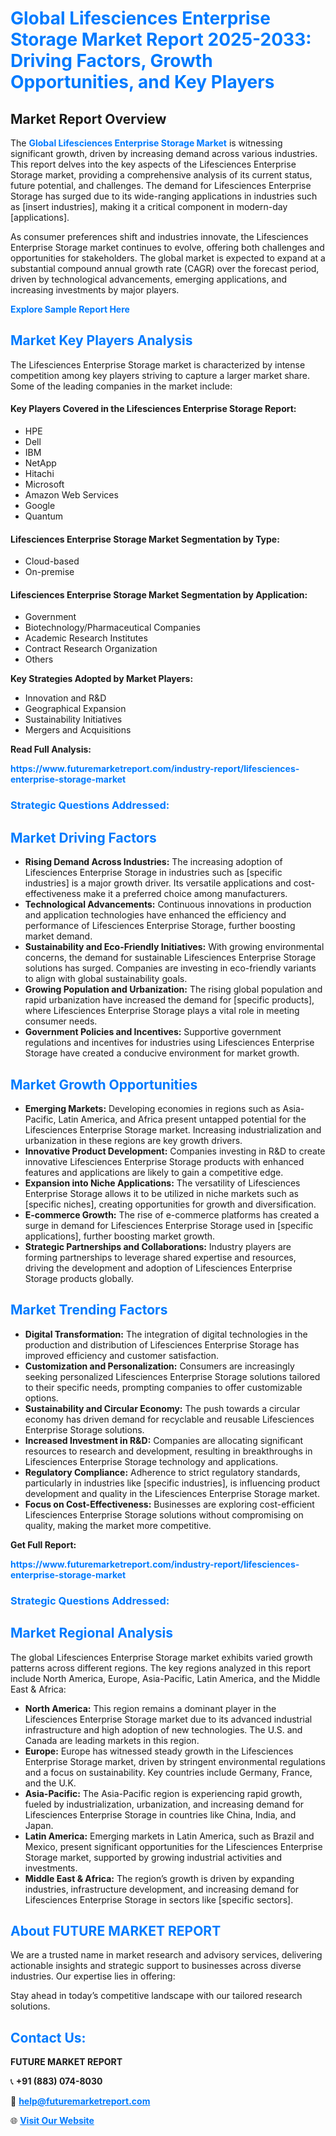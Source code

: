 <h1 style="color: #007BFF;">Global Lifesciences Enterprise Storage Market Report 2025-2033: Driving Factors, Growth Opportunities, and Key Players</h1>

<section id="overview">
<h2>Market Report Overview</h2>
<p>The <a href="https://www.futuremarketreport.com/industry-report/lifesciences-enterprise-storage-market" style="color: #007BFF; text-decoration: none;"><strong>Global Lifesciences Enterprise Storage Market</strong></a> is witnessing significant growth, driven by increasing demand across various industries. This report delves into the key aspects of the Lifesciences Enterprise Storage market, providing a comprehensive analysis of its current status, future potential, and challenges. The demand for Lifesciences Enterprise Storage has surged due to its wide-ranging applications in industries such as [insert industries], making it a critical component in modern-day [applications].</p>
<p>As consumer preferences shift and industries innovate, the Lifesciences Enterprise Storage market continues to evolve, offering both challenges and opportunities for stakeholders. The global market is expected to expand at a substantial compound annual growth rate (CAGR) over the forecast period, driven by technological advancements, emerging applications, and increasing investments by major players.</p>
</section>

<section id="overview">
<p><a href="https://www.futuremarketreport.com/request-sample/reportId=51804" style="color: #007BFF; text-decoration: none;"><strong>Explore Sample Report Here</strong></a></p>
</section>

<section id="key-players">
<h2 style="color: #007BFF;">Market Key Players Analysis</h2>
<p>The Lifesciences Enterprise Storage market is characterized by intense competition among key players striving to capture a larger market share. Some of the leading companies in the market include:</p>
<h4>Key Players Covered in the Lifesciences Enterprise Storage Report:</h4>
<ul><li>HPE</li><li>Dell</li><li>IBM</li><li>NetApp</li><li>Hitachi</li><li>Microsoft</li><li>Amazon Web Services</li><li>Google</li><li>Quantum</li></ul>
<h4>Lifesciences Enterprise Storage Market Segmentation by Type:</h4>
<ul><li>Cloud-based</li><li>On-premise</li></ul>

<h4>Lifesciences Enterprise Storage Market Segmentation by Application:</h4>
<ul><li>Government</li><li>Biotechnology/Pharmaceutical Companies</li><li>Academic Research Institutes</li><li>Contract Research Organization</li><li>Others</li></ul>
<p><strong>Key Strategies Adopted by Market Players:</strong></p>
<ul>
<li>Innovation and R&D</li>
<li>Geographical Expansion</li>
<li>Sustainability Initiatives</li>
<li>Mergers and Acquisitions</li>
</ul>
</section>

<section>
<p><strong>Read Full Analysis: </strong></p><a href="https://www.futuremarketreport.com/industry-report/lifesciences-enterprise-storage-market" style="color: #007BFF; text-decoration: none;"><strong>https://www.futuremarketreport.com/industry-report/lifesciences-enterprise-storage-market</strong></a>
<h3 style="color: #007BFF;">Strategic Questions Addressed:</h3>
</section>

<section id="driving-factors">
<h2 style="color: #007BFF;">Market Driving Factors</h2>
<ul>
<li><strong>Rising Demand Across Industries:</strong> The increasing adoption of Lifesciences Enterprise Storage in industries such as [specific industries] is a major growth driver. Its versatile applications and cost-effectiveness make it a preferred choice among manufacturers.</li>
<li><strong>Technological Advancements:</strong> Continuous innovations in production and application technologies have enhanced the efficiency and performance of Lifesciences Enterprise Storage, further boosting market demand.</li>
<li><strong>Sustainability and Eco-Friendly Initiatives:</strong> With growing environmental concerns, the demand for sustainable Lifesciences Enterprise Storage solutions has surged. Companies are investing in eco-friendly variants to align with global sustainability goals.</li>
<li><strong>Growing Population and Urbanization:</strong> The rising global population and rapid urbanization have increased the demand for [specific products], where Lifesciences Enterprise Storage plays a vital role in meeting consumer needs.</li>
<li><strong>Government Policies and Incentives:</strong> Supportive government regulations and incentives for industries using Lifesciences Enterprise Storage have created a conducive environment for market growth.</li>
</ul>
</section>

<section id="growth-opportunities">
<h2 style="color: #007BFF;">Market Growth Opportunities</h2>
<ul>
<li><strong>Emerging Markets:</strong> Developing economies in regions such as Asia-Pacific, Latin America, and Africa present untapped potential for the Lifesciences Enterprise Storage market. Increasing industrialization and urbanization in these regions are key growth drivers.</li>
<li><strong>Innovative Product Development:</strong> Companies investing in R&D to create innovative Lifesciences Enterprise Storage products with enhanced features and applications are likely to gain a competitive edge.</li>
<li><strong>Expansion into Niche Applications:</strong> The versatility of Lifesciences Enterprise Storage allows it to be utilized in niche markets such as [specific niches], creating opportunities for growth and diversification.</li>
<li><strong>E-commerce Growth:</strong> The rise of e-commerce platforms has created a surge in demand for Lifesciences Enterprise Storage used in [specific applications], further boosting market growth.</li>
<li><strong>Strategic Partnerships and Collaborations:</strong> Industry players are forming partnerships to leverage shared expertise and resources, driving the development and adoption of Lifesciences Enterprise Storage products globally.</li>
</ul>
</section>

<section id="trending-factors">
<h2 style="color: #007BFF;">Market Trending Factors</h2>
<ul>
<li><strong>Digital Transformation:</strong> The integration of digital technologies in the production and distribution of Lifesciences Enterprise Storage has improved efficiency and customer satisfaction.</li>
<li><strong>Customization and Personalization:</strong> Consumers are increasingly seeking personalized Lifesciences Enterprise Storage solutions tailored to their specific needs, prompting companies to offer customizable options.</li>
<li><strong>Sustainability and Circular Economy:</strong> The push towards a circular economy has driven demand for recyclable and reusable Lifesciences Enterprise Storage solutions.</li>
<li><strong>Increased Investment in R&D:</strong> Companies are allocating significant resources to research and development, resulting in breakthroughs in Lifesciences Enterprise Storage technology and applications.</li>
<li><strong>Regulatory Compliance:</strong> Adherence to strict regulatory standards, particularly in industries like [specific industries], is influencing product development and quality in the Lifesciences Enterprise Storage market.</li>
<li><strong>Focus on Cost-Effectiveness:</strong> Businesses are exploring cost-efficient Lifesciences Enterprise Storage solutions without compromising on quality, making the market more competitive.</li>
</ul>
</section>

<section>
<p><strong>Get Full Report: </strong></p><a href="https://www.futuremarketreport.com/industry-report/lifesciences-enterprise-storage-market" style="color: #007BFF; text-decoration: none;"><strong>https://www.futuremarketreport.com/industry-report/lifesciences-enterprise-storage-market</strong></a>
<h3 style="color: #007BFF;">Strategic Questions Addressed:</h3>
</section>


<section id="regional-analysis">
<h2 style="color: #007BFF;">Market Regional Analysis</h2>
<p>The global Lifesciences Enterprise Storage market exhibits varied growth patterns across different regions. The key regions analyzed in this report include North America, Europe, Asia-Pacific, Latin America, and the Middle East & Africa:</p>
<ul>
<li><strong>North America:</strong> This region remains a dominant player in the Lifesciences Enterprise Storage market due to its advanced industrial infrastructure and high adoption of new technologies. The U.S. and Canada are leading markets in this region.</li>
<li><strong>Europe:</strong> Europe has witnessed steady growth in the Lifesciences Enterprise Storage market, driven by stringent environmental regulations and a focus on sustainability. Key countries include Germany, France, and the U.K.</li>
<li><strong>Asia-Pacific:</strong> The Asia-Pacific region is experiencing rapid growth, fueled by industrialization, urbanization, and increasing demand for Lifesciences Enterprise Storage in countries like China, India, and Japan.</li>
<li><strong>Latin America:</strong> Emerging markets in Latin America, such as Brazil and Mexico, present significant opportunities for the Lifesciences Enterprise Storage market, supported by growing industrial activities and investments.</li>
<li><strong>Middle East & Africa:</strong> The region’s growth is driven by expanding industries, infrastructure development, and increasing demand for Lifesciences Enterprise Storage in sectors like [specific sectors].</li>
</ul>
</section>

<footer>
<h2 style="color: #007BFF;">About FUTURE MARKET REPORT</h2>
<p>We are a trusted name in market research and advisory services, delivering actionable insights and strategic support to businesses across diverse industries. Our expertise lies in offering:</p>

<p>Stay ahead in today’s competitive landscape with our tailored research solutions.</p>

<h2 style="color: #007BFF;">Contact Us:</h2>
<p><strong>FUTURE MARKET REPORT</strong></p>
<p>📞 <strong>+91 (883) 074-8030</strong></p>
<p>📧 <strong><a href="mailto:help@futuremarketreport.com" style="color: #007BFF;">help@futuremarketreport.com</a></strong></p>
<p>🌐 <strong><a href="https://www.futuremarketreport.com/" style="color: #007BFF;">Visit Our Website</a></strong></p>
</footer>